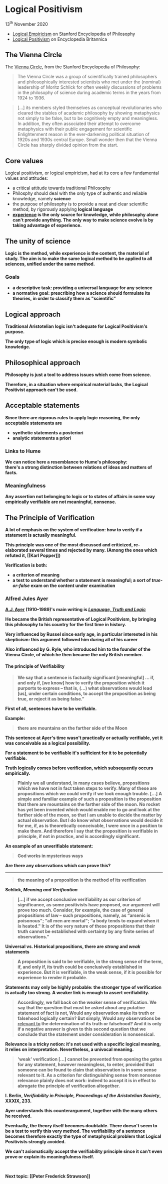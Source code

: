 # Logical Positivism

<p class="date">13<sup>th</sup> November 2020</p>

- [Logical Empiricism](https://plato.stanford.edu/entries/logical-empiricism/ "Logical Empiricism on Stanford Encyclopedia of Philosophy") on Stanford Encyclopedia of Philosophy
- [Logical Positivism](https://www.britannica.com/topic/logical-positivism "Logical Positivism on Encyclopedia Britannica") on Encyclopedia Britannica

## The Vienna Circle

The [Vienna Circle](https://plato.stanford.edu/entries/vienna-circle/ "Vienna Circle on Stanford Encyclopedia of Philosophy"), from the Stanford Encyclopedia of Philosophy:

> The Vienna Circle was a group of scientifically trained philosophers and philosophically interested scientists who met under the (nominal) leadership of Moritz Schlick for often weekly discussions of problems in the philosophy of science during academic terms in the years from 1924 to 1936.

> \[…\] its members styled themselves as conceptual revolutionaries who cleared the stables of academic philosophy by showing metaphysics not simply to be false, but to be cognitively empty and meaningless. In addition, they often associated their attempt to overcome metaphysics with their public engagement for scientific Enlightenment reason in the ever-darkening political situation of 1920s and 1930s central Europe. Small wonder then that the Vienna Circle has sharply divided opinion from the start.

## Core values

Logical positivism, or logical empiricism, had at its core a few fundamental values and attitudes:
- a critical attitude towards traditional Philosophy
- Philosphy should deal with the only type of authentic and reliable knowledge, namely **science**
- the purpose of philosophy is to provide a neat and clear scientific method, by rigorously applying **logical language**
- <u><strong>experience</u> is the only source for knowledge</u>, while philosophy alone can't provide anything. The only way to make science evolve is by taking advantage of experience.

## The unity of science

Logic is the method, while experience is the content, the material of study. The aim is to make the same logical method to be applied to all sciences, unified under the same method.

### Goals

- a **descriptive task**: providing a universal language for **any** science
- a **normative goal**: prescribing how a science should formulate its theories, in order to classify them as "scientific"

## Logical approach

Traditional Aristotelian logic isn't adequate for Logical Positivism's purpose.

The only type of logic which is precise enough is **modern symbolic knowledge**.

## Philosophical approach

Philosophy is just a tool to address issues which come from science.

Therefore, in a situation where empirical material lacks, the Logical Positivist approach can't be used.

## Acceptable statements

Since there are rigorous rules to apply logic reasoning, the only acceptable statements are
- synthetic statements a posteriori
- analytic statements a priori

### Links to Hume

We can notice here a resemblance to Hume's philosophy:   
there's a strong distinction between relations of ideas and matters of facts.

### Meaningfulness

Any assertion not belonging to logic or to states of affairs in some way empirically verifiable are not meaningful, nonsense.

## The Principle of Verification

A lot of emphasis on the system of verification: how to verify if a statement is actually meaningful.

This principle was one of the most discussed and criticized, re-elaborated several times and rejected by many. (Among the ones which refuted it, [[Karl Popper]])

Verification is both:
- a criterion of meaning
- a test to understand whether a statement is meaningful; a sort of *true-or-false* exam on the content under examination

### Alfred Jules Ayer

[A.J. Ayer](https://plato.stanford.edu/entries/ayer/ "Alfred Jules Ayer on Stanford Encyclopedia of Philosophy") (1910–1989)'s main writing is <cite><a href="https://www.wikiwand.com/en/Language,_Truth,_and_Logic" target="_blank" rel="noopener noreferrer"> Language, Truth and Logic</a></cite>

He became the British representative of Logical Positivism, by bringing this philosophy to his country for the first time in history.

Very influenced by Russel since early age, in particular interested in his skepticism: this argument followed him during all of his career

Also influenced by G. Ryle, who introduced him to the founder of the Vienna Circle, of which he then became the only British member.

#### The principle of Verifiability

> We say that a sentence is factually significant \[meaningful\] ... if, and only if, \[we know\] how to verify the proposition which it purports to express – that is, (...) what observations would lead \[us\], under certain conditions, to accept the proposition as being true, or reject it as being false.”

First of all, sentences have to be verifiable.

Example:

> there are mountains on the farther side of the Moon

This sentence at Ayer's time wasn't practically or actually verifiable, yet it was conceivable as a logical possibility.

For a statement to be verifiable it's sufficient for it to be potentially verifiable.

Truth logically comes before verification, which subsequently occurs empirically.

> Plainly we all understand, in many cases believe, propositions which we have not in fact taken steps to verify. Many of these are propositions which we could verify if we took enough trouble. \[…\] A simple and familiar example of such a proposition is the proposition that there are mountains on the farther side of the moon. No rocket has yet been invented which would enable me to go and look at the farther side of the moon, so that I am unable to decide the matter by actual observation. But I do know what observations would decide it for me, if, as is theoretically conceivable, I were once in a position to make them. And therefore I say that the proposition is verifiable in principle, if not in practice, and is accordingly significant.

An example of an unverifiable statement:

> God works in mysterious ways

Are there any observations which can prove this?

---

> the meaning of a proposition is the method
of its verification

<p class="cite">Schlick, <cite>Meaning and Verification</cite></p>

> \[…\] if we accept conclusive verifiability as our criterion of significance, as some positivists have proposed, our argument will prove too much. Consider, for example, the case of general propositions of law – such propositions, namely, as “arsenic is poisonous"; “all men are mortal"; “a body tends to expand when it is heated." It is of the very nature of these propositions that their truth cannot be established with certainty by any finite series of observations."

Universal vs. Historical propositions, there are ***strong*** and ***weak*** statements

> A proposition is said to be verifiable, in the strong sense of the term, if, and only if, its truth could be conclusively established in experience. But it is verifiable, in the weak sense, if it is possible for experience to render it probable.

Statements may only be highly probable: the stronger type of verification is actually too strong. A weaker link is enough to assert verifiability.

> Accordingly, we fall back on the weaker sense of verification. We say that the question that must be asked about any putative statement of fact is not, Would any observation make its truth or falsehood logically certain? But simply, Would any observations be <u>relevant to</u> the determination of its truth or falsehood? And it is only if a negative answer is given to this second question that we conclude that the statement under consideration is nonsensical.

Relevance is a tricky notion: it's not used with a specific logical meaning, it relies on interpretation. Nevertheless, a univocal meaning.

> 'weak' verification \[…\] cannot be prevented from opening the gates for any statement, however meaningless, to enter, provided that someone can be found to claim that observation is in some sense relevant to it. As a criterion for distinguishing sense from nonsense relevance plainly does not work: indeed to accept it is in effect to abrogate the principle of verification altogether.

<p class="cite">I. Berlin, <cite>Verifiability in Principle, Proceedings of the Aristotelian Society</cite>, XXXIX, 233.</p>

Ayer understands this counterargument, together with the many others he received.

Eventually, the theory itself becomes doubtable. There doesn't seem to be a test to verify this very method. The verifiability of a sentence becomes therefore exactly the type of metaphysical problem that Logical Positivists strongly avoided.

We can't axiomatically accept the verifiability principle since it can't even prove or explain its meaningfulness itself.


<br>

Next topic: [[Peter Frederick Strawson]]

[SEP]: https://plato.stanford.edu/ "Stanford Encyclopedia of Philosophy"